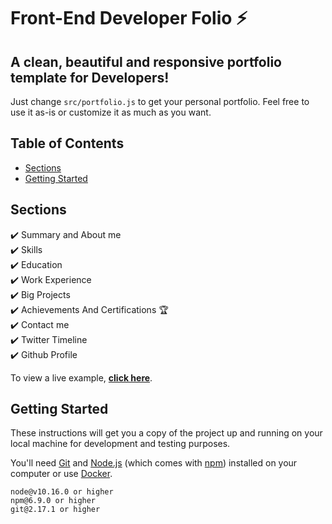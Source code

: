 # Front-End Developer Folio ⚡️

## A clean, beautiful and responsive portfolio template for Developers!





Just change `src/portfolio.js` to get your personal portfolio. Feel free to use it as-is or customize it as much as you want.






## Table of Contents
- [Sections](#sections)
- [Getting Started](#getting-started)


## Sections
✔️ Summary and About me\
✔️ Skills\
✔️ Education\
✔️ Work Experience\
✔️ Big Projects\
✔️ Achievements And Certifications 🏆\
✔️ Contact me\
✔️ Twitter Timeline\
✔️ Github Profile

To view a live example, **[click here](https://hbouamair.herokuapp.com/)**.


## Getting Started

These instructions will get you a copy of the project up and running on your local machine for development and testing purposes.

You'll need [Git](https://git-scm.com) and [Node.js](https://nodejs.org/en/download/) (which comes with [npm](http://npmjs.com)) installed on your computer or use [Docker](https://www.docker.com/products/docker-desktop).

```
node@v10.16.0 or higher
npm@6.9.0 or higher
git@2.17.1 or higher
```
